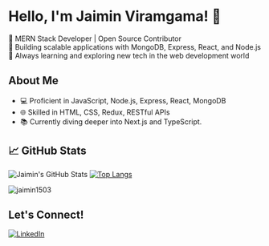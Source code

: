 # Hello, I'm Jaimin Viramgama! 👋

🌟 MERN Stack Developer | Open Source Contributor  
🚀 Building scalable applications with MongoDB, Express, React, and Node.js  
🌱 Always learning and exploring new tech in the web development world

## About Me
- 💻 Proficient in JavaScript, Node.js, Express, React, MongoDB
- 🌐 Skilled in HTML, CSS, Redux, RESTful APIs
- 📚 Currently diving deeper into Next.js and TypeScript.

## 📈 GitHub Stats

![Jaimin's GitHub Stats](https://github-readme-stats.vercel.app/api?username=dakshilvaghani&show_icons=true&hide_title=true&hide=issues)
[![Top Langs](https://github-readme-stats.vercel.app/api/top-langs/?username=dakshilvaghani&layout=compact)](https://github.com/jaimin1503/github-readme-stats)
<p><img align="center" src="https://github-readme-streak-stats.herokuapp.com/?user=jaimin1503&" alt="jaimin1503" /></p>

## Let's Connect!
[![LinkedIn](https://img.shields.io/badge/-LinkedIn-blue?style=flat-square&logo=linkedin&logoColor=white&link=https://www.linkedin.com/in/jaimin-viramgama-487485233/)](https://www.linkedin.com/in/jaimin-viramgama-487485233/)
